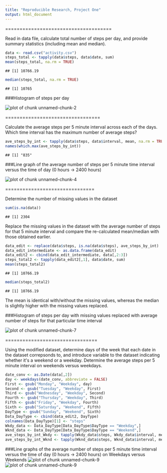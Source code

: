 ```yaml
---
title: "Reproducible Research, Project One"
output: html_document
---
```

=====================================

Read in data file, calculate total number of steps per day, and provide summary statistics (including mean and median).


```r
data <- read.csv("activity.csv")
steps_total <- tapply(data$steps, data$date, sum)
mean(steps_total, na.rm = TRUE)
```

```
## [1] 10766.19
```

```r
median(steps_total, na.rm = TRUE)
```

```
## [1] 10765
```

###Histogram of steps per day

![plot of chunk unnamed-chunk-2](figure/unnamed-chunk-2-1.png) 

=================================

Calculate the average steps per 5 minute interval across each of the days. Which time interval has the maximum number of average steps? 


```r
ave_steps_by_int <- tapply(data$steps, data$interval, mean, na.rm = TRUE)
names(which.max(ave_steps_by_int))
```

```
## [1] "835"
```

###Line graph of the average number of steps per 5 minute time interval versus the time of day (0 hours -> 2400 hours)

![plot of chunk unnamed-chunk-4](figure/unnamed-chunk-4-1.png) 

===============================

Determine the number of missing values in the dataset


```r
sum(is.na(data))
```

```
## [1] 2304
```

Replace the missing values in the dataset with the average number of steps for that 5 minute interval and compare the re-calculated mean/median with those obtained earlier. 


```r
data_edit <- replace(data$steps, is.na(data$steps), ave_steps_by_int)
data_edit_intermediate <- as.data.frame(data_edit)
data_edit2 <- cbind(data_edit_intermediate, data[,2:3])
steps_total2 <- tapply(data_edit2[,1], data$date, sum)
mean(steps_total2)
```

```
## [1] 10766.19
```

```r
median(steps_total2)
```

```
## [1] 10766.19
```

The mean is identical with/without the missing values, whereas the median is slightly higher with the missing values replaced.

###Histogram of steps per day with missing values replaced with average number of steps for that particular time interval

![plot of chunk unnamed-chunk-7](figure/unnamed-chunk-7-1.png) 

================================

Using the modified dataset, determine days of the week that each date in the dataset correpsonds to, and introduce variable to the dataset indicating whether it's a weekend or a weekday. Determine the average steps per 5 minute interval on weekends versus weekdays.

```r
date_conv <- as.Date(data[,2])
day <- weekdays(date_conv, abbreviate = FALSE)
First <- gsub("Monday", "Weekday", day)
Second <- gsub("Tuesday", "Weekday", First)
Third <- gsub("Wednesday", "Weekday", Second)
Fourth <- gsub("Thursday", "Weekday", Third)
Fifth <- gsub("Friday", "Weekday", Fourth)
Sixth <- gsub("Saturday", "Weekend", Fifth)
DayType <- gsub("Sunday", "Weekend", Sixth)
Data_DayType <- cbind(data_edit2, DayType)
colnames(Data_DayType)[1] <- "steps"
Wkdy_data <- Data_DayType[Data_DayType$DayType == "Weekday",]
Wknd_data <- Data_DayType[Data_DayType$DayType == "Weekend",]
ave_steps_by_int_Wkdy <- tapply(Wkdy_data$steps, Wkdy_data$interval, mean)
ave_steps_by_int_Wknd <- tapply(Wknd_data$steps, Wknd_data$interval, mean)
```
###Line graphs of the average number of steps per 5 minute time interval versus the time of day (0 hours -> 2400 hours) on Weekdays versus Weekends
![plot of chunk unnamed-chunk-9](figure/unnamed-chunk-9-1.png) ![plot of chunk unnamed-chunk-9](figure/unnamed-chunk-9-2.png) 
